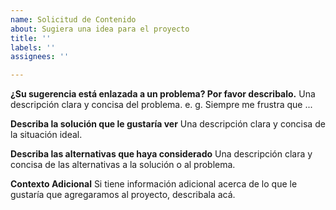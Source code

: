 ```yaml
---
name: Solicitud de Contenido
about: Sugiera una idea para el proyecto
title: ''
labels: ''
assignees: ''

---
```


**¿Su sugerencia está enlazada a un problema? Por favor describalo.**
Una descripción clara y concisa del problema. e. g. Siempre me frustra que ...

**Describa la solución que le gustaría ver**
Una descripción clara y concisa de la situación ideal.

**Describa las alternativas que haya considerado**
Una descripción clara y concisa de las alternativas a la solución o al problema.

**Contexto Adicional**
Si tiene información adicional acerca de lo que le gustaría que agregaramos al proyecto, describala acá.
